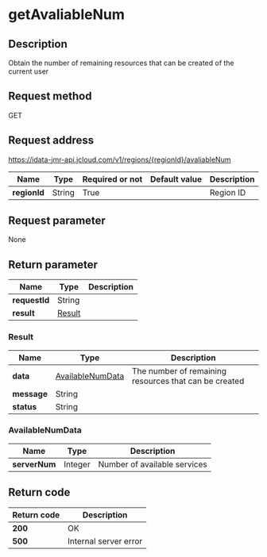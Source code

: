 # getAvaliableNum


## Description
Obtain the number of remaining resources that can be created of the current user

## Request method
GET

## Request address
https://idata-jmr-api.jcloud.com/v1/regions/{regionId}/avaliableNum

|Name|Type|Required or not|Default value|Description|
|---|---|---|---|---|
|**regionId**|String|True||Region ID|

## Request parameter
None


## Return parameter
|Name|Type|Description|
|---|---|---|
|**requestId**|String||
|**result**|[Result](##Result)||


### <a name="Result">Result</a>
|Name|Type|Description|
|---|---|---|
|**data**|[AvailableNumData](##AvailableNumData)|The number of remaining resources that can be created|
|**message**|String||
|**status**|String||
### <a name="AvailableNumData">AvailableNumData</a>
|Name|Type|Description|
|---|---|---|
|**serverNum**|Integer|Number of available services|

## Return code
|Return code|Description|
|---|---|
|**200**|OK|
|**500**|Internal server error|
